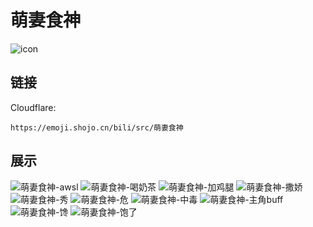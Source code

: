 # 萌妻食神
![icon](https://emoji.shojo.cn/bili/src/萌妻食神/icon.png)
## 链接
Cloudflare:
```
https://emoji.shojo.cn/bili/src/萌妻食神
```
## 展示
![萌妻食神-awsl](https://emoji.shojo.cn/bili/src/萌妻食神/萌妻食神-awsl.png)
![萌妻食神-喝奶茶](https://emoji.shojo.cn/bili/src/萌妻食神/萌妻食神-喝奶茶.png)
![萌妻食神-加鸡腿](https://emoji.shojo.cn/bili/src/萌妻食神/萌妻食神-加鸡腿.png)
![萌妻食神-撒娇](https://emoji.shojo.cn/bili/src/萌妻食神/萌妻食神-撒娇.png)
![萌妻食神-秀](https://emoji.shojo.cn/bili/src/萌妻食神/萌妻食神-秀.png)
![萌妻食神-危](https://emoji.shojo.cn/bili/src/萌妻食神/萌妻食神-危.png)
![萌妻食神-中毒](https://emoji.shojo.cn/bili/src/萌妻食神/萌妻食神-中毒.png)
![萌妻食神-主角buff](https://emoji.shojo.cn/bili/src/萌妻食神/萌妻食神-主角buff.png)
![萌妻食神-馋](https://emoji.shojo.cn/bili/src/萌妻食神/萌妻食神-馋.png)
![萌妻食神-饱了](https://emoji.shojo.cn/bili/src/萌妻食神/萌妻食神-饱了.png)
